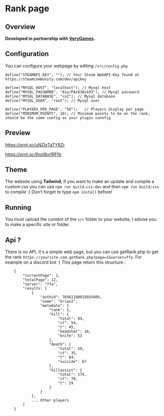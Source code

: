 # Rank page

## Overview
**Developed in partnership with [VeryGames](https://www.verygames.net).**

## Configuration
You can configure your webpage by editing `/src/config.php`

```
define("STEAMAPI_KEY", ""); // Your Steam WebAPI-Key found at https://steamcommunity.com/dev/apikey

define("MYSQL_HOST", "localhost"); // Mysql host
define("MYSQL_PASSWORD", "8io/PAz838st03"); // Mysql password
define("MYSQL_DATABASE", "cs2"); // Mysql database
define("MYSQL_USER", "root"); // Mysql user

define("PLAYERS_PER_PAGE", "50");   // Players display per page
define("MINIMUM_POINTS", 10); // Minimum points to be on the rank, should be the same config as your plugin connfig
```

## Preview 
https://prnt.sc/uNZIyTaTY8Zr

https://prnt.sc/6nzllbxfRFfb

## Theme
The website using **Tailwind**, if you want to make an update and compile a custom css you can use `npm run build:css:dev` and then `npm run build:css` to compile :) 
Don't forget to type `npm install` before!

## Running
You must upload the content of the `src` folder to your website, I advise you to make a specific site or folder.

## Api ?
There is no API, it's a simple web page, but you can use getRank.php to get the rank `https://yoursite.com.getRank.php?page=1&server=ffa`. For example on a discord bot :)
This page return this structure : 
```
    {
        "currentPage": 1,
        "totalPage": 12,
        "server": "ffa",
        "results: [
            {
                "authid": 76561198018935405,
                "name": "kriax2",
                "metadata": {
                    "rank": 1,
                    "kill": {
                        "total": 84,
                        "ct": 54,
                        "t": 45,
                        "headshot": 16,
                        "knife": 53
                    },
                    "death": {
                        "total": 59,
                        "ct": 35,
                        "t": 64,
                        "suicide": 67
                    },
                    "killassist": {
                        "total": 174,
                        "ct": 70,
                        "t": 29
                    }
                }
            },
            ... Other players
        ]
    }
```
